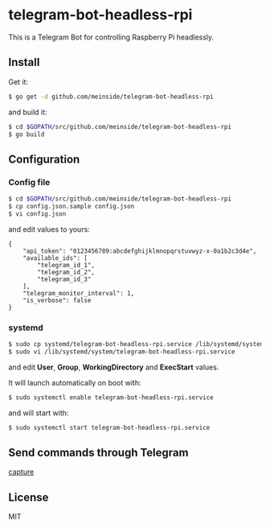 # telegram-bot-headless-rpi

This is a Telegram Bot for controlling Raspberry Pi headlessly.

## Install

Get it:

```bash
$ go get -d github.com/meinside/telegram-bot-headless-rpi
```

and build it:

```bash
$ cd $GOPATH/src/github.com/meinside/telegram-bot-headless-rpi
$ go build
```

## Configuration

### Config file

```bash
$ cd $GOPATH/src/github.com/meinside/telegram-bot-headless-rpi
$ cp config.json.sample config.json
$ vi config.json
```

and edit values to yours:

```
{
	"api_token": "0123456789:abcdefghijklmnopqrstuvwyz-x-0a1b2c3d4e",
	"available_ids": [
		"telegram_id_1",
		"telegram_id_2",
		"telegram_id_3"
	],
	"telegram_monitor_interval": 1,
	"is_verbose": false
}
```

### systemd

```bash
$ sudo cp systemd/telegram-bot-headless-rpi.service /lib/systemd/system/
$ sudo vi /lib/systemd/system/telegram-bot-headless-rpi.service
```

and edit **User**, **Group**, **WorkingDirectory** and **ExecStart** values.

It will launch automatically on boot with:

```bash
$ sudo systemctl enable telegram-bot-headless-rpi.service
```

and will start with:

```bash
$ sudo systemctl start telegram-bot-headless-rpi.service
```

## Send commands through Telegram

[capture](https://user-images.githubusercontent.com/185988/37770794-ecb0440c-2e18-11e8-8486-02b992469f93.png)

## License

MIT

